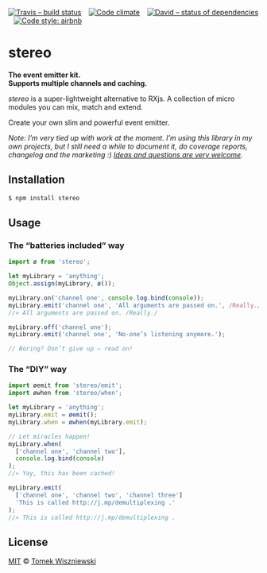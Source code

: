 [![Travis – build status](https://img.shields.io/travis/tomekwi/stereo/master.svg?style=flat-square)](https://travis-ci.org/tomekwi/stereo)
 
[![Code climate](https://img.shields.io/codeclimate/github/tomekwi/stereo.svg?style=flat-square)](https://codeclimate.com/github/tomekwi/stereo)
 
[![David – status of dependencies](https://img.shields.io/david/tomekwi/stereo.svg?style=flat-square)](https://david-dm.org/tomekwi/stereo)
 
[![Code style: airbnb](https://img.shields.io/badge/code%20style-airbnb-blue.svg?style=flat-square)](https://github.com/airbnb/javascript)




stereo
======

**The event emitter kit.**  
**Supports multiple channels and caching.**

*stereo* is a super-lightweight alternative to RXjs. A collection of micro modules you can mix, match and extend.

Create your own slim and powerful event emitter.

*Note: I’m very tied up with work at the moment. I’m using this library in my own projects, but I still need a while to document it, do coverage reports, changelog and the marketing :) [Ideas and questions are very welcome](http://github.com/tomekwi/stereo/issues).*




Installation
------------

```sh
$ npm install stereo
```




Usage
-----


### The “batteries included” way

```js
import ø from 'stereo';

let myLibrary = 'anything';
Object.assign(myLibrary, ø());

myLibrary.on('channel one', console.log.bind(console));
myLibrary.emit('channel one', 'All arguments are passed on.', /Really./);
//» All arguments are passed on. /Really./

myLibrary.off('channel one');
myLibrary.emit('channel one', 'No-one’s listening anymore.');

// Boring? Don’t give up – read on!
```


### The “DIY” way

```js
import øemit from 'stereo/emit';
import øwhen from 'stereo/when';

let myLibrary = 'anything';
myLibrary.emit = øemit();
myLibrary.when = øwhen(myLibrary.emit);

// Let miracles happen!
myLibrary.when(
  ['channel one', 'channel two'],
  console.log.bind(console)
);
//» Yay, this has been cached!

myLibrary.emit(
  ['channel one', 'channel two', 'channel three']
  'This is called http://j.mp/demultiplexing .'
);
//» This is called http://j.mp/demultiplexing .
```




License
-------

[MIT][] © [Tomek Wiszniewski][]

[MIT]: ./License.md
[Tomek Wiszniewski]: https://github.com/tomekwi
